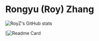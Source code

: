 # Rongyu (Roy) Zhang

![RoyZ's GitHub stats](https://github-readme-stats.vercel.app/api?username=RoyZry98&show_icons=true&theme=ambient_gradient)

[![Readme Card](https://github-readme-stats.vercel.app/api/pin/?username=RoyZry98&repo=MoASE-Pytorch)
